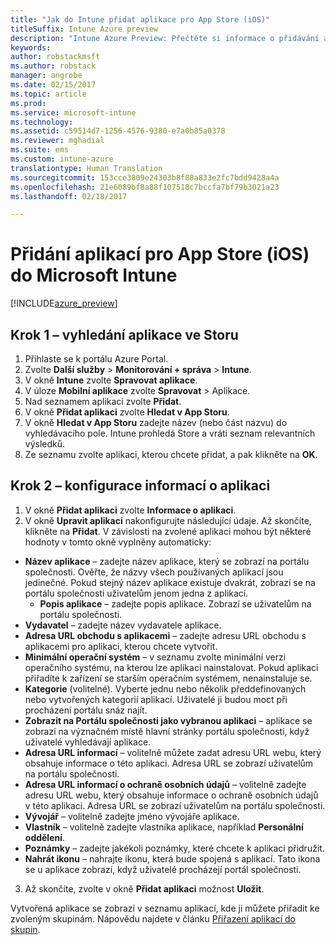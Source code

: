 ```yaml
---
title: "Jak do Intune přidat aplikace pro App Store (iOS)"
titleSuffix: Intune Azure preview
description: "Intune Azure Preview: Přečtěte si informace o přidávání aplikací pro App Store (iOS) do Intune."
keywords: 
author: robstackmsft
ms.author: robstack
manager: angrobe
ms.date: 02/15/2017
ms.topic: article
ms.prod: 
ms.service: microsoft-intune
ms.technology: 
ms.assetid: c59514d7-1256-4576-9380-e7a0b85a0378
ms.reviewer: mghadial
ms.suite: ems
ms.custom: intune-azure
translationtype: Human Translation
ms.sourcegitcommit: 153cce3809e24303b8f88a833e2fc7bdd9428a4a
ms.openlocfilehash: 21e6089bf8a88f107518c7bccfa7bf79b3021a23
ms.lasthandoff: 02/18/2017

---
```


# <a name="how-to-add-ios-store-apps-to-microsoft-intune"></a>Přidání aplikací pro App Store (iOS) do Microsoft Intune

[!INCLUDE[azure_preview](../includes/azure_preview.md)]


## <a name="step-1---search-for-the-app-in-the-store"></a>Krok 1 – vyhledání aplikace ve Storu

1. Přihlaste se k portálu Azure Portal.
2. Zvolte **Další služby** > **Monitorování + správa** > **Intune**.
3. V okně **Intune** zvolte **Spravovat aplikace**.
4. V úloze **Mobilní aplikace** zvolte **Spravovat** > Aplikace.
5. Nad seznamem aplikací zvolte **Přidat**.
6. V okně **Přidat aplikaci** zvolte **Hledat v App Storu**.
7. V okně **Hledat v App Storu** zadejte název (nebo část názvu) do vyhledávacího pole. Intune prohledá Store a vrátí seznam relevantních výsledků.
8. Ze seznamu zvolte aplikaci, kterou chcete přidat, a pak klikněte na **OK**.

## <a name="step-2---configure-app-information"></a>Krok 2 – konfigurace informací o aplikaci

1. V okně **Přidat aplikaci** zvolte **Informace o aplikaci**.
2. V okně **Upravit aplikaci** nakonfigurujte následující údaje. Až skončíte, klikněte na **Přidat**. V závislosti na zvolené aplikaci mohou být některé hodnoty v tomto okně vyplněny automaticky:
- **Název aplikace** – zadejte název aplikace, který se zobrazí na portálu společnosti. Ověřte, že názvy všech používaných aplikací jsou jedinečné. Pokud stejný název aplikace existuje dvakrát, zobrazí se na portálu společnosti uživatelům jenom jedna z aplikací.
    - **Popis aplikace** – zadejte popis aplikace. Zobrazí se uživatelům na portálu společnosti.
- **Vydavatel** – zadejte název vydavatele aplikace.
- **Adresa URL obchodu s aplikacemi** – zadejte adresu URL obchodu s aplikacemi pro aplikaci, kterou chcete vytvořit.
- **Minimální operační systém** – v seznamu zvolte minimální verzi operačního systému, na kterou lze aplikaci nainstalovat. Pokud aplikaci přiřadíte k zařízení se starším operačním systémem, nenainstaluje se.
- **Kategorie** (volitelné). Vyberte jednu nebo několik předdefinovaných nebo vytvořených kategorií aplikací. Uživatelé ji budou moct při procházení portálu snáz najít.
- **Zobrazit na Portálu společnosti jako vybranou aplikaci** – aplikace se zobrazí na význačném místě hlavní stránky portálu společnosti, když uživatelé vyhledávají aplikace.
- **Adresa URL informací** – volitelně můžete zadat adresu URL webu, který obsahuje informace o této aplikaci. Adresa URL se zobrazí uživatelům na portálu společnosti.
- **Adresa URL informací o ochraně osobních údajů** – volitelně zadejte adresu URL webu, který obsahuje informace o ochraně osobních údajů v této aplikaci. Adresa URL se zobrazí uživatelům na portálu společnosti.
- **Vývojář** – volitelně zadejte jméno vývojáře aplikace.
- **Vlastník** – volitelně zadejte vlastníka aplikace, například **Personální oddělení**.
- **Poznámky** – zadejte jakékoli poznámky, které chcete k aplikaci přidružit.
- **Nahrát ikonu** – nahrajte ikonu, která bude spojená s aplikací. Tato ikona se u aplikace zobrazí, když uživatelé procházejí portál společnosti.
3. Až skončíte, zvolte v okně **Přidat aplikaci** možnost **Uložit**.

Vytvořená aplikace se zobrazí v seznamu aplikací, kde ji můžete přiřadit ke zvoleným skupinám. Nápovědu najdete v článku [Přiřazení aplikací do skupin](/intune-azure/manage-apps/deploy-apps).
